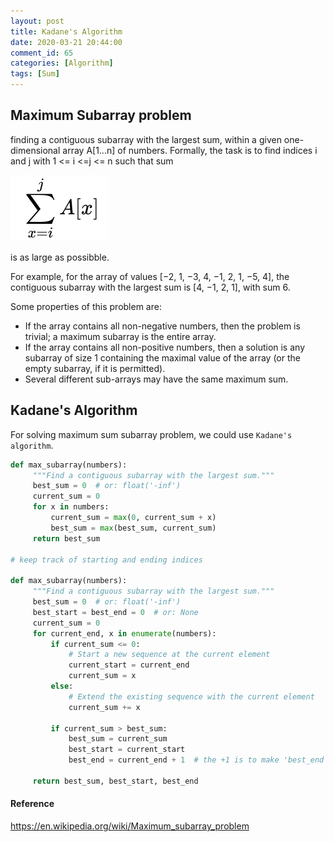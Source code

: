```yaml
---
layout: post
title: Kadane's Algorithm
date: 2020-03-21 20:44:00
comment_id: 65
categories: [Algorithm]
tags: [Sum]
---
```


## Maximum Subarray problem

finding a contiguous subarray with the largest sum, within a given one-dimensional array A[1...n] of numbers. Formally, the task is to find indices i and j with 1 <= i <=j <= n such that sum

![sum](/images/2020-03-21-Kadane-s-Algorithm/sum.png#simulator)

is as large as possibble.

For example, for the array of values [−2, 1, −3, 4, −1, 2, 1, −5, 4], the contiguous subarray with the largest sum is [4, −1, 2, 1], with sum 6.

Some properties of this problem are:

- If the array contains all non-negative numbers, then the problem is trivial; a maximum subarray is the entire array.
- If the array contains all non-positive numbers, then a solution is any subarray of size 1 containing the maximal value of the array (or the empty subarray, if it is permitted).
- Several different sub-arrays may have the same maximum sum.

## Kadane's Algorithm

For solving maximum sum subarray problem, we could use `Kadane's algorithm`.

```python
def max_subarray(numbers):
     """Find a contiguous subarray with the largest sum."""
     best_sum = 0  # or: float('-inf')
     current_sum = 0
     for x in numbers:
         current_sum = max(0, current_sum + x)
         best_sum = max(best_sum, current_sum)
     return best_sum

# keep track of starting and ending indices

def max_subarray(numbers):
     """Find a contiguous subarray with the largest sum."""
     best_sum = 0  # or: float('-inf')
     best_start = best_end = 0  # or: None
     current_sum = 0
     for current_end, x in enumerate(numbers):
         if current_sum <= 0:
             # Start a new sequence at the current element
             current_start = current_end
             current_sum = x
         else:
             # Extend the existing sequence with the current element
             current_sum += x
 
         if current_sum > best_sum:
             best_sum = current_sum
             best_start = current_start
             best_end = current_end + 1  # the +1 is to make 'best_end' exclusive
 
     return best_sum, best_start, best_end
```

#### Reference

<https://en.wikipedia.org/wiki/Maximum_subarray_problem>